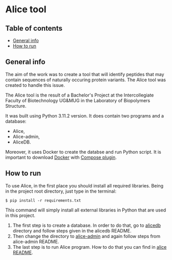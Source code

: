 # Alice tool

## Table of contents

-   [General info](#general-info)
-   [How to run](#how-to-run)

## General info

The aim of the work was to create a tool that will identify peptides that may contain sequences of naturally occuring protein variants. The Alice tool was created to handle this issue.

The Alice tool is the result of a Bachelor's Project at the Intercollegiate Faculty of Biotechnology UG&MUG in the Laboratory of Biopolymers Structure. 

It was built using Python 3.11.2 version. It does contain two programs and a database:
- Alice,
- Alice-admin, 
- AliceDB.

Moreover, it uses Docker to create the databse and run Python script. It is important to download [Docker](https://www.docker.com/products/docker-desktop/) with [Compose plugin](https://docs.docker.com/compose/).

## How to run

To use Alice, in the first place you should install all required libraries. Being in the project root directory, just type in the terminal:

```
$ pip install -r requirements.txt
```

This command will simply install all external libraries in Python that are used in this project. 

1. The first step is to create a database. In order to do that, go to [alicedb](https://github.com/alicjarozycka/alice/tree/master/alicedb) directory and follow steps given in the alicedb README.
2. Then change the directory to [alice-admin](https://github.com/alicjarozycka/alice/tree/master/alice-admin) and again follow steps from alice-admin README.
3. The last step is to run Alice program. How to do that you can find in [alice README](https://github.com/alicjarozycka/alice/tree/master/alice).
